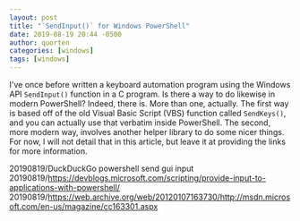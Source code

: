 ```yaml
---
layout: post
title: "`SendInput()` for Windows PowerShell"
date: 2019-08-19 20:44 -0500
author: quorten
categories: [windows]
tags: [windows]
---
```


I've once before written a keyboard automation program using the
Windows API `SendInput()` function in a C program.  Is there a way to
do likewise in modern PowerShell?  Indeed, there is.  More than one,
actually.  The first way is based off of the old Visual Basic Script
(VBS) function called `SendKeys()`, and you can actually use that
verbatim inside PowerShell.  The second, more modern way, involves
another helper library to do some nicer things.  For now, I will not
detail that in this article, but leave it at providing the links for
more information.

20190819/DuckDuckGo powershell send gui input  
20190819/https://devblogs.microsoft.com/scripting/provide-input-to-applications-with-powershell/  
20190819/https://web.archive.org/web/20120107163730/http://msdn.microsoft.com/en-us/magazine/cc163301.aspx

